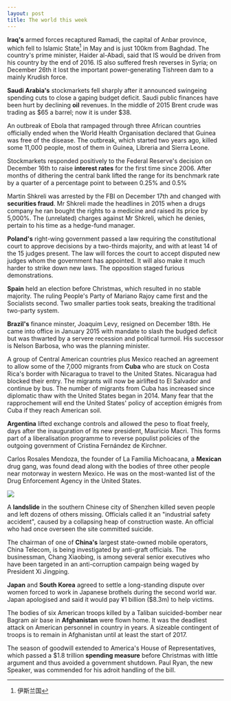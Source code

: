 ```yaml
---
layout: post
title: The world this week
---
```

__Iraq's__ armed forces recaptured Ramadi, the capital of Anbar province, which fell to Islamic
State[^Islamic_State] in May and is just 100km from Baghdad. The country's prime minister, Haider al-Abadi, said
that IS would be driven from his country by the end of 2016. IS also suffered fresh reverses in
Syria; on December 26th it lost the important power-generating Tishreen dam to a mainly Krudish
force.

__Saudi Arabia's__ stockmarkets fell sharply after it announced swingeing spending cuts to close
a gaping budget deficit. Saudi public finances have been hurt by declining __oil__ revenues. In
the middle of 2015 Brent crude was trading as $65 a barrel; now it is under $38.
 
An outbreak of Ebola that rampaged through three African countries officially ended when the
World Health Organisation declared that Guinea was free of the disease. The outbreak, which
started two years ago, killed some 11,000 people, most of them in Guinea, Libreria and Sierra
Leone.
 
Stockmarkets responded positively to the Federal Reserve's decision on December 16th to raise
__interest rates__ for the first time since 2006. After months of dithering the central bank
lifted the range for its benchmark rate by a quarter of a percentage point to between 0.25%
and 0.5%
 
Martin Shkreli was arrested by the FBI on December 17th and changed with __securities fraud__.
Mr Shkreli made the headlines in 2015 when a drugs company he ran bought the rights to a medicine
and raised its price by 5,000%. The (unrelated) charges against Mr Shkreli, which he denies,
pertain to his time as a hedge-fund manager.

__Poland's__ right-wing government passed a law requiring the constitutional court to approve
decisions by a two-thirds majority, and with at least 14 of the 15 judges present. The law will
forces the court to accept disputed new judges whom the government has appointed. It will also
make it much harder to strike down new laws. The opposition staged furious demonstrations.

__Spain__ held an election before Christmas, which resulted in no stable majority. The ruling
People's Party of Mariano Rajoy came first and the Socialists second. Two smaller parties took
seats, breaking the traditional two-party system.

__Brazil's__ finance minster, Joaquim Levy, resigned on December 18th. He came into office in
January 2015 with mandate to slash the budged deficit but was thwarted by a servere recession
and political turmoil. His successor is Nelson Barbosa, who was the planning minister.

A group of Central American countries plus Mexico reached an agreement to allow some of the 7,000
migrants from __Cuba__ who are stuck on Costa Rica's border with Nicaragua to travel to the
United States. Nicaragua had blocked their entry. The migrants will now be airlifted to El Salvador
and continue by bus. The number of migrants from Cuba has increased since diplomatic thaw with
the United States began in 2014. Many fear that the rapprochement will end the United States'
policy of acception émigrés from Cuba if they reach American soil.

__Argentina__ lifted exchange controls and allowed the peso to float freely, days after the
inauguration of its new president, Mauricio Macri. This forms part of a liberalisation programme
to reverse populist policies of the outgoing government of Cristina Fernández de Kirchner.

Carlos Rosales Mendoza, the founder of La Familia Michoacana, a __Mexican__ drug gang, was found
dead along with the bodies of three other people near motorway in western Mexico. He was on the
most-wanted list of the Drug Enforcement Agency in the United States.

![](http://cdn.static-economist.com/sites/default/files/imagecache/full-width/images/2015/12/articles/main/20160102_wwp501.jpg)

A __landslide__ in the southern Chinese city of Shenzhen killed seven people and left dozens
of others missing. Officials called it an "industrial safety accident", caused by a collapsing
heap of construction waste. An official who had once overseen the site committed suicide.

The chairman of one of __China's__ largest state-owned mobile operators, China Telecom, is being
investigated by anti-graft officials. The businessman, Chang Xiaobing, is among several senior
executives who have been targeted in an anti-corruption campaign being waged by President
Xi Jingping.

__Japan__ and __South Korea__ agreed to settle a long-standing dispute over women forced to
work in Japanese brothels during the second world war. Japan apologised and said it would pay
¥1 billion ($8.3m) to help victims.

The bodies of six American troops killed by a Taliban suicided-bomber near Bagram air base in
__Afghanistan__ were flown home. It was the deadliest attack on American personnel in country in
years. A sizeable contingent of troops is to remain in Afghanistan until at least the start of
2017.

The season of goodwill extended to America's House of Representatives, which passed a $1.8 trillion
__spending measure__ before Christmas with little argument and thus avoided a government shutdown.
Paul Ryan, the new Speaker, was commended for his adroit handling of the bill.

[^Islamic_State]: 伊斯兰国
